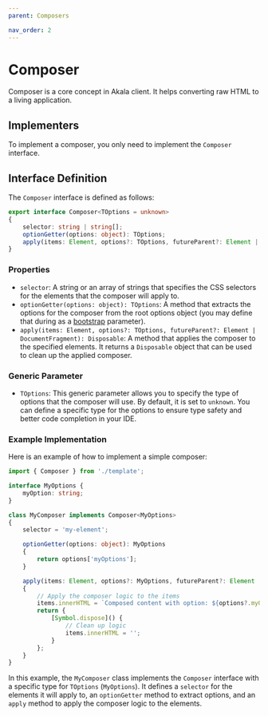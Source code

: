 ```yaml
---
parent: Composers

nav_order: 2
---
```

# Composer

Composer is a core concept in Akala client. It helps converting raw HTML to a living application.

## Implementers

To implement a composer, you only need to implement the `Composer` interface.

## Interface Definition

The `Composer` interface is defined as follows:

```typescript
export interface Composer<TOptions = unknown>
{
    selector: string | string[];
    optionGetter(options: object): TOptions;
    apply(items: Element, options?: TOptions, futureParent?: Element | DocumentFragment): Disposable;
}
```

### Properties

- `selector`: A string or an array of strings that specifies the CSS selectors for the elements that the composer will apply to.
- `optionGetter(options: object): TOptions`: A method that extracts the options for the composer from the root options object (you may define that during as a [bootstrap](../bootstrap.md) parameter).
- `apply(items: Element, options?: TOptions, futureParent?: Element | DocumentFragment): Disposable`: A method that applies the composer to the specified elements. It returns a `Disposable` object that can be used to clean up the applied composer.

### Generic Parameter

- `TOptions`: This generic parameter allows you to specify the type of options that the composer will use. By default, it is set to `unknown`. You can define a specific type for the options to ensure type safety and better code completion in your IDE.

### Example Implementation

Here is an example of how to implement a simple composer:

```typescript
import { Composer } from './template';

interface MyOptions {
    myOption: string;
}

class MyComposer implements Composer<MyOptions>
{
    selector = 'my-element';

    optionGetter(options: object): MyOptions
    {
        return options['myOptions'];
    }

    apply(items: Element, options?: MyOptions, futureParent?: Element | DocumentFragment)
    {
        // Apply the composer logic to the items
        items.innerHTML = `Composed content with option: ${options?.myOption}`;
        return {
            [Symbol.dispose]() {
                // Clean up logic
                items.innerHTML = '';
            }
        };
    }
}
```

In this example, the `MyComposer` class implements the `Composer` interface with a specific type for `TOptions` (`MyOptions`). It defines a `selector` for the elements it will apply to, an `optionGetter` method to extract options, and an `apply` method to apply the composer logic to the elements.
